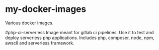 # my-docker-images
Various docker images.

#php-ci-serverless
Image meant for gitlab ci pipelines. Use it to test and deploy serverless php applications. Includes php, composer, node, npm, awscli and serverless framework.


